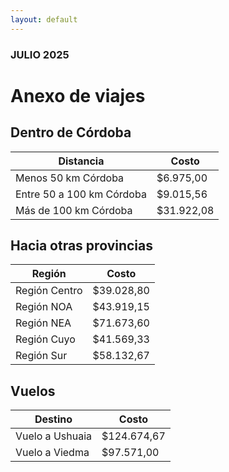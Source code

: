 ```yaml
---
layout: default
---
```




### JULIO 2025

# Anexo de viajes

## Dentro de Córdoba

| Distancia               | Costo      |
|--------------------------|------------|
| Menos 50 km Córdoba      | $6.975,00  |
| Entre 50 a 100 km Córdoba| $9.015,56  |
| Más de 100 km Córdoba    | $31.922,08 |

## Hacia otras provincias

| Región       | Costo      |
|--------------|------------|
| Región Centro| $39.028,80 |
| Región NOA   | $43.919,15 |
| Región NEA   | $71.673,60 |
| Región Cuyo  | $41.569,33 |
| Región Sur   | $58.132,67 |

## Vuelos

| Destino        | Costo       |
|----------------|-------------|
| Vuelo a Ushuaia| $124.674,67 |
| Vuelo a Viedma | $97.571,00  |
